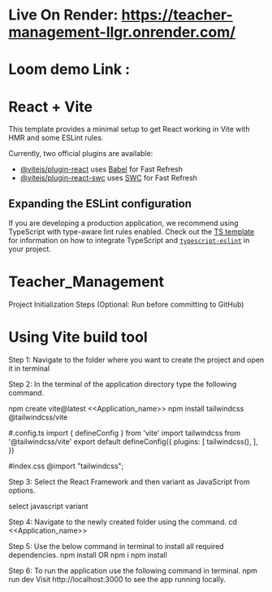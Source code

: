 
# Live On Render: https://teacher-management-llgr.onrender.com/
# Loom demo Link : 

# React + Vite

This template provides a minimal setup to get React working in Vite with HMR and some ESLint rules.

Currently, two official plugins are available:

- [@vitejs/plugin-react](https://github.com/vitejs/vite-plugin-react/blob/main/packages/plugin-react) uses [Babel](https://babeljs.io/) for Fast Refresh
- [@vitejs/plugin-react-swc](https://github.com/vitejs/vite-plugin-react/blob/main/packages/plugin-react-swc) uses [SWC](https://swc.rs/) for Fast Refresh

## Expanding the ESLint configuration

If you are developing a production application, we recommend using TypeScript with type-aware lint rules enabled. Check out the [TS template](https://github.com/vitejs/vite/tree/main/packages/create-vite/template-react-ts) for information on how to integrate TypeScript and [`typescript-eslint`](https://typescript-eslint.io) in your project.
# Teacher_Management

Project Initialization Steps (Optional: Run before committing to GitHub)
# Using Vite build tool
Step 1: Navigate to the folder where you want to create the project and 
open it in terminal

Step 2: In the terminal of the application directory type the following 
command.

npm create vite@latest <<Application_name>>
npm install tailwindcss @tailwindcss/vite

#.config.ts
import { defineConfig } from 'vite'
import tailwindcss from '@tailwindcss/vite'
export default defineConfig({
  plugins: [
    tailwindcss(),
  ],
})

#index.css
@import "tailwindcss";

Step 3: Select the React Framework and then variant as JavaScript from 
options.

select javascript variant

Step 4: Navigate to the newly created folder using the command.
cd <<Application_name>>

Step 5: Use the below command in terminal to install all required 
dependencies.
npm install 
 OR
npm i
npm install

Step 6: To run the application use the following command in terminal.
npm run dev
Visit http://localhost:3000 to see the app running locally.


